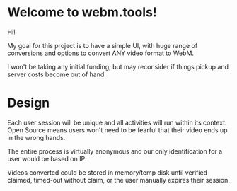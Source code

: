 # Welcome to webm.tools!

Hi! 

My goal for this project is to have a simple UI, with huge range of conversions and options to convert ANY video format to WebM. 

I won't be taking any initial funding; but may reconsider if things pickup and server costs become out of hand.


# Design
Each user session will be unique and all activities will run within its context. Open Source means users won't need to be fearful that their video ends up in the wrong hands.

The entire process is virtually anonymous and our only identification for a user would be based on IP.

Videos converted could be stored in memory/temp disk until verified claimed, timed-out without claim, or the user manually expires their session.


